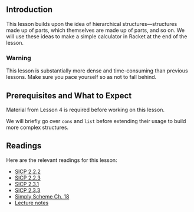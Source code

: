 ## Introduction

This lesson builds upon the idea of hierarchical structures&mdash;structures made
up of parts, which themselves are made up of parts, and so on. We will use
these ideas to make a simple calculator in Racket at the end of the lesson.

### Warning

This lesson is substantially more dense and time-consuming than previous lessons.
Make sure you pace yourself so as not to fall behind.

## Prerequisites and What to Expect

Material from Lesson 4 is required before working on this lesson.

We will briefly go over `cons` and `list` before extending their usage to build more
complex structures.

## Readings

Here are the relevant readings for this lesson:

  * [SICP 2.2.2](http://mitpress.mit.edu/sicp/full-text/book/book-Z-H-15.html#%25_sec_2.2.2)
  * [SICP 2.2.3](http://mitpress.mit.edu/sicp/full-text/book/book-Z-H-15.html#%25_sec_2.2.3)
  * [SICP 2.3.1](http://mitpress.mit.edu/sicp/full-text/book/book-Z-H-16.html#%25_sec_2.3.1)
  * [SICP 2.3.3](http://mitpress.mit.edu/sicp/full-text/book/book-Z-H-16.html#%25_sec_2.3.3)
  * [Simply Scheme Ch. 18](http://www.eecs.berkeley.edu/~bh/ssch18/trees.html)
  * [Lecture notes](http://www-inst.eecs.berkeley.edu/~cs61as/reader/notes.pdf#page=30)
